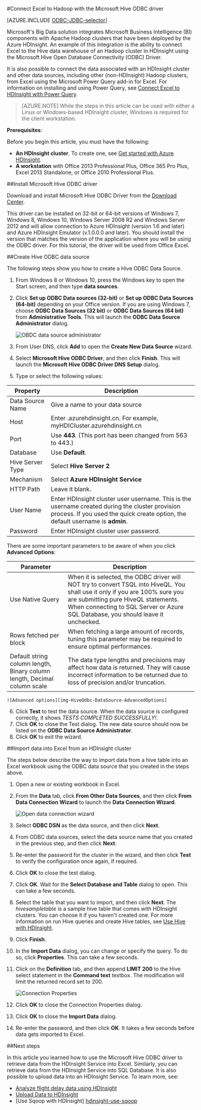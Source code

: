 <properties
   pageTitle="Connect Excel to Hadoop with the Hive ODBC Driver | Windows Azure"
   description="Learn how to set up and use the Microsoft Hive ODBC driver for Excel to query data in an HDInsight cluster."
   services="hdinsight"
   documentationCenter=""
   authors="mumian"
   manager="paulettm"
   tags="azure-portal"
   editor="cgronlun"/>

<tags
   ms.service="hdinsight"
   ms.devlang="na"
   ms.topic="article"
   ms.tgt_pltfrm="na"
   ms.workload="big-data"
   ms.date="10/15/2015"
   ms.author="jgao"/>

#Connect Excel to Hadoop with the Microsoft Hive ODBC driver

[AZURE.INCLUDE [ODBC-JDBC-selector](../includes/hdinsight-selector-odbc-jdbc.md)]

Microsoft's Big Data solution integrates  Microsoft Business Intelligence (BI) components with Apache Hadoop clusters that have been deployed by the Azure HDInsight. An example of this integration is the ability to connect Excel to the Hive data warehouse of an Hadoop cluster in HDInsight using the Microsoft Hive Open Database Connectivity (ODBC) Driver.

It is also possible to connect the data associated with an HDInsight cluster and other data sources, including other (non-HDInsight) Hadoop clusters, from Excel using the Microsoft Power Query add-in for Excel. For information on installing and using Power Query, see [Connect Excel to HDInsight with Power Query][hdinsight-power-query].

> [AZURE.NOTE] While the steps in this article can be used with either a Linux or Windows-based HDInsight cluster, Windows is required for the client workstation.

**Prerequisites**:

Before you begin this article, you must have the following:

- **An HDInsight cluster**. To create one, see [Get started with Azure HDInsight][hdinsight-get-started].
- **A workstation** with Office 2013 Professional Plus, Office 365 Pro Plus, Excel 2013 Standalone, or Office 2010 Professional Plus.


##Install Microsoft Hive ODBC driver

Download and install Microsoft Hive ODBC Driver from the [Download Center][hive-odbc-driver-download].

This driver can be installed on 32-bit or 64-bit versions of Windows 7, Windows 8, Windows 10, Windows Server 2008 R2 and Windows Server 2012 and will allow connection to Azure HDInsight (version 1.6 and later) and Azure HDInsight Emulator (v.1.0.0.0 and later). You should install the version that matches the version of the application where you will be using the ODBC driver. For this tutorial, the driver will be used from Office Excel.

##Create Hive ODBC data source

The following steps show you how to create a Hive ODBC Data Source.

1. From Windows 8 or Windows 10, press the Windows key to open the Start screen, and then type **data sources**.
2. Click **Set up ODBC Data sources (32-bit)** or **Set up ODBC Data Sources (64-bit)** depending on your Office version. If you are using Windows 7, choose **ODBC Data Sources (32 bit)** or **ODBC Data Sources (64 bit)** from **Administrative Tools**. This will launch the **ODBC Data Source Administrator** dialog.

	![OBDC data source administrator][img-hdi-simbahiveodbc-datasource-admin]

3. From User DNS, click **Add** to open the **Create New Data Source** wizard.
4. Select **Microsoft Hive ODBC Driver**, and then click **Finish**. This will launch the **Microsoft Hive ODBC Driver DNS Setup** dialog.

5. Type or select the following values:

Property|Description
---|---
Data Source Name|Give a name to your data source
Host|Enter <HDInsightClusterName>.azurehdinsight.cn. For example, myHDICluster.azurehdinsight.cn
Port|Use <strong>443</strong>. (This port has been changed from 563 to 443.)
Database|Use <strong>Default</strong>.
Hive Server Type|Select <strong>Hive Server 2</strong>
Mechanism|Select <strong>Azure HDInsight Service</strong>
HTTP Path|Leave it blank.
User Name|Enter HDInsight cluster user username. This is the username created during the cluster provision process. If you used the quick create option, the default username is <strong>admin</strong>.
Password|Enter HDInsight cluster user password.
</table>

There are some important parameters to be aware of when you click **Advanced Options**:

Parameter|Description
---|---
Use Native Query|When it is selected, the ODBC driver will NOT try to convert TSQL into HiveQL. You shall use it only if you are 100% sure you are submitting pure HiveQL statements. When connecting to SQL Server or Azure SQL Database, you should leave it unchecked.
Rows fetched per block|When fetching a large amount of records, tuning this parameter may be required to ensure optimal performances.
Default string column length, Binary column length, Decimal column scale|The data type lengths and precisions may affect how data is returned. They will cause incorrect information to be returned due to loss of precision and/or truncation.


	![Advanced options][img-HiveOdbc-DataSource-AdvancedOptions]

6. Click **Test** to test the data source. When the data source is configured correctly, it shows *TESTS COMPLETED SUCCESSFULLY!*.
7. Click **OK** to close the Test dialog. The new data source should now be listed on the **ODBC Data Source Administrator**.
8. Click **OK** to exit the wizard.

##Import data into Excel from an HDInsight cluster

The steps below describe the way to import data from a hive table into an Excel workbook using the ODBC data source that you created in the steps above.

1. Open a new or existing workbook in Excel.
2. From the **Data** tab, click **From Other Data Sources**, and then click **From Data Connection Wizard** to launch the **Data Connection Wizard**.

	![Open data connection wizard][img-hdi-simbahiveodbc.excel.dataconnection]

3. Select **ODBC DSN** as the data source, and then click **Next**.
4. From ODBC data sources, select the data source name that you created in the previous step, and then  click **Next**.
5. Re-enter the password for the cluster in the wizard, and then click **Test** to verify the configuration once again, if required.
6. Click **OK** to close the test dialog.
7. Click **OK**. Wait for the **Select Database and Table** dialog to open. This can take a few seconds.
8. Select the table that you want to import, and then click **Next**. The *hivesampletable* is a sample hive table that comes with HDInsight clusters.  You can choose it if you haven't created one. For more information on run Hive queries and create Hive tables, see [Use Hive with HDInsight][hdinsight-use-hive].
8. Click **Finish**.
9. In the **Import Data** dialog, you can change or specify the query. To do so, click **Properties**. This can take a few seconds.
10. Click on the **Definition** tab,  and then append **LIMIT 200** to the Hive select statement in the **Command text** textbox. The modification will limit the returned record set to 200.

	![Connection Properties][img-hdi-simbahiveodbc-excel-connectionproperties]

11. Click **OK** to close the Connection Properties dialog.
12. Click **OK** to close the **Import Data** dialog.  
13. Re-enter the password, and then click **OK**. It takes a few seconds before data gets imported to Excel.

##Next steps

In this article you learned how to use the Microsoft Hive ODBC driver to retrieve data from the HDInsight Service into Excel. Similarly, you can retrieve data from the HDInsight Service into SQL Database. It is also possible to upload data into an HDInsight Service. To learn more, see:

- [Analyze flight delay data using HDInsight][hdinsight-analyze-flight-data]
- [Upload Data to HDInsight][hdinsight-upload-data]
- [Use Sqoop with HDInsight] [hdinsight-use-sqoop]


[hdinsight-use-sqoop]: hdinsight-use-sqoop
[hdinsight-analyze-flight-data]: hdinsight-analyze-flight-delay-data
[hdinsight-use-hive]: hdinsight-use-hive
[hdinsight-upload-data]: hdinsight-upload-data
[hdinsight-power-query]: hdinsight-connect-excel-power-query
[hdinsight-get-started]: hdinsight-hadoop-tutorial-get-started-windows

[hive-odbc-driver-download]: http://go.microsoft.com/fwlink/?LinkID=286698

[img-hdi-simbahiveodbc-datasource-admin]: ./media/hdinsight-connect-excel-hive-ODBC-driver/HDI.SimbaHiveOdbc.DataSourceAdmin1.png
[img-HiveOdbc-DataSource-AdvancedOptions]: ./media/hdinsight-connect-excel-hive-ODBC-driver/HDI.HiveOdbc.DataSource.AdvancedOptions1.png
[img-hdi-simbahiveodbc-excel-connectionproperties]: ./media/hdinsight-connect-excel-hive-ODBC-driver/HDI.SimbaHiveODBC.Excel.ConnectionProperties1.png
[img-hdi-simbahiveodbc.excel.dataconnection]: ./media/hdinsight-connect-excel-hive-ODBC-driver/HDI.SimbaHiveOdbc.Excel.DataConnection1.png
